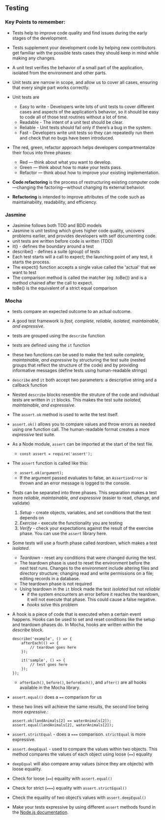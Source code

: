 ## Testing

### Key Points to remember:

-   Tests help to improve code quality and find issues during the early stages of the development.
-   Tests supplement your development code by helping new contributors get familiar with the possible tests cases they should keep in mind while making any changes.
-   A unit test verifies the behavior of a small part of the application, isolated from the environment and other parts.
-   Unit tests are narrow in scope, and allow us to cover all cases, ensuring that every single part works correctly.
-   Unit tests are

    -   Easy to write - Developers write lots of unit tests to cover different cases and aspects of the application’s behavior, so it should be easy to code all of those test routines without a lot of time.
    -   Readable - The intent of a unit test should be clear.
    -   Reliable - Unit tests should fail only if there’s a bug in the system.
    -   Fast - Developers write unit tests so they can repeatedly run them and check that no bugs have been introduced.

-   The red, green, refactor approach helps developers compartmentalize their focus into three phases:
    -   Red — think about what you want to develop.
    -   Green — think about how to make your tests pass.
    -   Refactor — think about how to improve your existing implementation.
-   **Code refactoring** is the process of restructuring existing computer code—changing the factoring—without changing its external behavior.
-   **Refactoring** is intended to improve attributes of the code such as maintainability, readability, and efficiency.

### Jasmine

-   Jasimine follows both TDD and BDD models
-   Jasmine is unit testing which gives higher code quality, uncovers problems earlier, and provides developers with self documenting code.
-   unit tests are written before code is written (TDD)
-   it() - defines the boundary around a test
-   describe() - defines a suite (group) of tests
-   Each test starts will a call to expect; the launching point of any test, it starts the process.
-   The expect() function accepts a single value called the 'actual' that we want to test
-   The comparison method is called the matcher (eg .toBe()) and is a method chained after the call to expect.
-   toBe() is the equivalent of a strict equal comparison

### Mocha

-   tests compare an expected outcome to an actual outcome.
-   A good test framework is _fast, complete, reliable, isolated, maintainable, and expressive_.
-   tests are grouped using the `describe` function
-   tests are defined using the `it` function
-   these two functions can be used to make the test suite _complete, maintainable, and expressive_ by structuring the test suite (nested groups that reflect the structure of the code) and by providing informative messages (define tests using human-readable strings)
-   `describe` and `it` both accept two parameters: a descriptive string and a callback function
-   Nested `describe` blocks resemble the struture of the code and individual tests are written in `it` blocks. This makes the test suite _isolated, maintainable, and expresssive_.
-   The `assert.ok` method is used to write the test itself.
-   `assert.ok()` allows you to compare values and throw errors as needed using one function call. The human-readable format creates a more _expressive_ test suite.
-   As a Node module, `assert` can be imported at the start of the test file.
    -   `const assert = require('assert');`
-   The `assert` function is called like this:
    -   `assert.ok(argument);`
    -   If the argument passed evaluates to false, an `AssertionError` is thrown and an error message is logged to the console.
-   Tests can be separated into three phases. This separation makes a test more _reliable, maintainable, and expressive_ (easier to read, change, and validate)
    1.  _Setup_ - create objects, variables, and set conditions that the test depends on
    2.  _Exercise_ - execute the functionality you are testing
    3.  _Verify_ - check your expectations against the result of the exercise phase. You can use the `assert` library here.
-   Some tests will use a fourth phase called _teardown_, which makes a test _isolated_.
    -   _Teardown_ - reset any conditions that were changed during the test.
    -   The teardown phase is used to reset the environment before the next test runs. Changes to the environment include altering files and directory structure; changing read and write permissions on a file; editing records in a database.
    -   The teardown phase is not required
    -   Using teardown in the `it` block made the test _isolated_ but not _reliable_
        -   if the system encounters an error before it reaches the teardown, it will not execute that phase. This could cause a false negative.
        -   _hooks_ solve this problem
-   A hook is a piece of code that is executed when a certain event happens. Hooks can be used to set and reset conditions like the setup and teardown phases do. In Mocha, hooks are written within the _describe_ block.

    ```
    describe('example', () => {
    	afterEach(() => {
    		// teardown goes here
    	});

    	it('sample', () => {
    		// test goes here
    	});
    });
    ```

    -   `afterEach()`, `before()`, `beforeEach()`, and `after()` are all hooks available in the Mocha library.

-   `assert.equal()` does a `==` comparison for us
-   these two lines will achieve the same results, the second line being more _expressive_.:
    ```
    assert.ok(landAnimals[2] == waterAnimals[2]);
    assert.equal(landAnimals[2], waterAnimals[2]);
    ```
-   `assert.strictEqual` - does a `===` comparison. `strictEqual` is more expressive.
-   `assert.deepEqual` - used to compare the values within two objects. This method compares the values of each object using loose (`==`) equality
-   `deepEqual` will also compare array values (since they are objects) with loose equality.
-   Check for loose (`==`) equality with `assert.equal()`
-   Check for strict (`===`) equality with `assert.strictEqual()`
-   Check the equality of two object’s values with `assert.deepEqual()`
-   Make your tests expressive by using different `assert` methods found in the [Node.js documentation](https://nodejs.org/api/assert.html).
